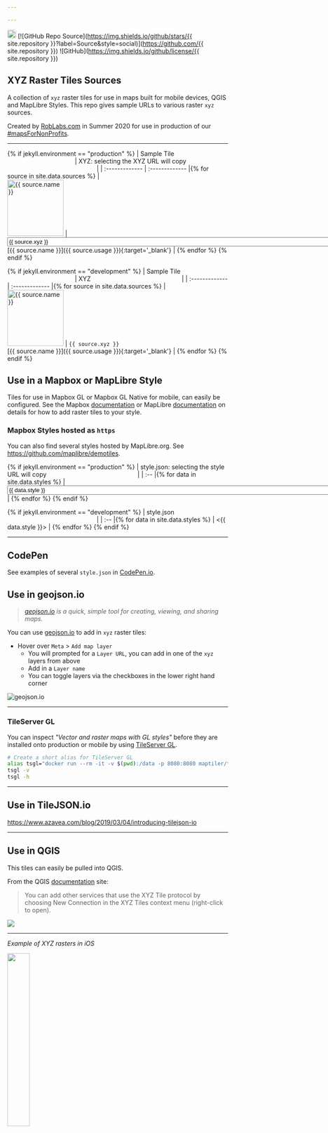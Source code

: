 ```yaml
---

---
```


[<img src="https://avatars.githubusercontent.com/u/118112" style="border-radius:4px" width="20" />](https://roblabs.com)
[![GitHub Repo Source](https://img.shields.io/github/stars/{{ site.repository }}?label=Source&style=social)](https://github.com/{{ site.repository }})
![GitHub](https://img.shields.io/github/license/{{ site.repository }})

## XYZ Raster Tiles Sources

A collection of `xyz` raster tiles for use in maps built for mobile devices, QGIS and MapLibre Styles.  This repo gives sample URLs to various raster `xyz` sources.

Created by [RobLabs.com](https://roblabs.com) in Summer 2020 for use in production of our [#mapsForNonProfits](https://twitter.com/hashtag/mapsForNonProfits).

---

{% if jekyll.environment == "production" %}
| Sample Tile <img width=150/> | XYZ: selecting the XYZ URL will copy <img width=200/> |
| :-------------  | :------------- |{% for source in site.data.sources %}
| <br><img width="128px" alt="{{ source.name }}" src="{{ source.sample }}"> | <input style="width: 150%" onclick="this.select(); document.execCommand('copy');" type='text' value='{{ source.xyz }}'/> <br>   [{{ source.name }}]({{ source.usage }}){:target='_blank'}   | {% endfor %}
{% endif %}

{% if jekyll.environment == "development" %}
| Sample Tile <img width=150/> | XYZ <img width=200/> |
| :-------------  | :------------- |{% for source in site.data.sources %}
| <br><img width="128px" alt="{{ source.name }}" src="{{ source.sample }}"> |  `{{ source.xyz }}` <br> [{{ source.name }}]({{ source.usage }}){:target='_blank'}  | {% endfor %}
{% endif %}

## Use in a Mapbox or MapLibre Style

Tiles for use in Mapbox GL or Mapbox GL Native for mobile, can easily be configured.  See the Mapbox [documentation](https://docs.mapbox.com/mapbox-gl-js/style-spec/sources/#raster) or MapLibre [documentation](https://maplibre.org/maplibre-gl-js-docs/example/map-tiles/) on details for how to add raster tiles to your style.

### Mapbox Styles hosted as `https`

You can also find several styles hosted by MapLibre.org.  See <https://github.com/maplibre/demotiles>.


{% if jekyll.environment == "production" %}
| style.json: selecting the style URL will copy <img width=200/> |
| :-- |{% for data in site.data.styles %}
| <input style="width: 150%" onclick="this.select(); document.execCommand('copy');" type='text' value='{{ data.style }}'/> | {% endfor %}
{% endif %}

{% if jekyll.environment == "development" %}
| style.json <img width=200/> |
| :-- |{% for data in site.data.styles %}
| <{{ data.style }}> | {% endfor %}
{% endif %}

---

## CodePen

See examples of several `style.json` in [CodePen.io](https://codepen.io/roblabs/pen/JjXXMLz).

## Use in geojson.io

> *[geojson.io](https://geojson.io) is a quick, simple tool for creating, viewing, and sharing maps.*

You can use [geojson.io](https://geojson.io) to add in `xyz` raster tiles:

* Hover over `Meta` > `Add map layer`
  * You will prompted for a `Layer URL`, you can add in one of the `xyz` layers from above
  * Add in a `Layer name`
  * You can toggle layers via the checkboxes in the lower right hand corner

![geojson.io](https://user-images.githubusercontent.com/118112/89742168-624ffb80-da4c-11ea-9a9f-8a8e6ce786b0.gif)

---   

### TileServer GL

You can inspect *"Vector and raster maps with GL styles"* before they are installed onto production or  mobile by using [TileServer GL](https://maptiler-tileserver.readthedocs.io).


```bash
# Create a short alias for TileServer GL
alias tsgl="docker run --rm -it -v $(pwd):/data -p 8080:8080 maptiler/tileserver-gl"
tsgl -v
tsgl -h
```

---

## Use in TileJSON.io

<https://www.azavea.com/blog/2019/03/04/introducing-tilejson-io>

---

## Use in QGIS

This tiles can easily be pulled into QGIS.

From the QGIS [documentation](https://docs.qgis.org/3.10/en/docs/user_manual/managing_data_source/opening_data.html#using-xyz-tile-services) site:  

> You can add other services that use the XYZ Tile protocol by choosing New Connection in the XYZ Tiles context menu (right-click to open).

![](https://docs.qgis.org/3.10/en/_images/xyz_tiles_dialog_osm.png)

---

*Example of XYZ rasters in iOS*

<img src="https://user-images.githubusercontent.com/118112/135372760-578dfe9a-4688-4fb1-a69f-58f05de34225.gif" width="31.8%">
